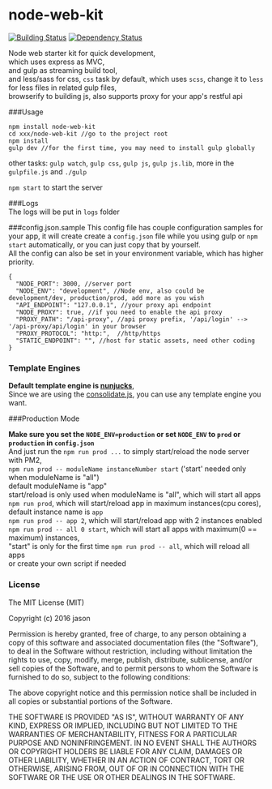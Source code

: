 # node-web-kit

[![Building Status](https://travis-ci.org/JasonBoy/node-web-kit.svg?branch=master)](https://travis-ci.org/JasonBoy/node-web-kit) [![Dependency Status](https://david-dm.org/JasonBoy/node-web-kit.svg)](https://david-dm.org/JasonBoy/node-web-kit)

Node web starter kit for quick development,   
which uses express as MVC,   
and gulp as streaming build tool,  
and less/sass for css, `css` task by default, which uses `scss`, change it to `less` for less files in related gulp files,  
browserify to building js,
also supports proxy for your app's restful api    

###Usage
```
npm install node-web-kit
cd xxx/node-web-kit //go to the project root
npm install  
gulp dev //for the first time, you may need to install gulp globally

```

other tasks: `gulp watch`, `gulp css`, `gulp js`, `gulp js.lib`, more in the `gulpfile.js` and `./gulp`

`npm start` to start the server

###Logs  
The logs will be put in `logs` folder

###config.json.sample 
This config file has couple configuration samples for your app, 
it will create create a `config.json` file while you using gulp or `npm start` automatically,
or you can just copy that by yourself.  
All the config can also be set in your environment variable, which has higher priority.

```
{
  "NODE_PORT": 3000, //server port
  "NODE_ENV": "development", //Node env, also could be development/dev, production/prod, add more as you wish
  "API_ENDPOINT": "127.0.0.1", //your proxy api endpoint
  "NODE_PROXY": true, //if you need to enable the api proxy
  "PROXY_PATH": "/api-proxy", //api proxy prefix, '/api/login' --> '/api-proxy/api/login' in your browser
  "PROXY_PROTOCOL": "http:",  //http/https
  "STATIC_ENDPOINT": "", //host for static assets, need other coding
}

```


### Template Engines
__Default template engine is [nunjucks](https://github.com/mozilla/nunjucks)__,   
Since we are using the [consolidate.js](https://github.com/tj/consolidate.js), you can use any template engine you want.
   
###Production Mode

__Make sure you set the `NODE_ENV=production` or set `NODE_ENV` to `prod` or `production` in `config.json`__  
And just run the `npm run prod ...` to simply start/reload the node server with PM2,  
`npm run prod -- moduleName instanceNumber start` ('start' needed only when moduleName is "all")  
default moduleName is "app"  
start/reload is only used when moduleName is "all", which will start all apps  
`npm run prod`, which will start/reload app in maximum instances(cpu cores), default instance name is `app`   
`npm run prod -- app 2`, which will start/reload app with 2 instances enabled    
`npm run prod -- all 0 start`, which will start all apps with maximum(0 == maximum) instances,  
 "start" is only for the first time
`npm run prod -- all`, which will reload all apps  
or
create your own script if needed

### License

The MIT License (MIT)

Copyright (c) 2016 jason

Permission is hereby granted, free of charge, to any person obtaining a copy
of this software and associated documentation files (the "Software"), to deal
in the Software without restriction, including without limitation the rights
to use, copy, modify, merge, publish, distribute, sublicense, and/or sell
copies of the Software, and to permit persons to whom the Software is
furnished to do so, subject to the following conditions:

The above copyright notice and this permission notice shall be included in all
copies or substantial portions of the Software.

THE SOFTWARE IS PROVIDED "AS IS", WITHOUT WARRANTY OF ANY KIND, EXPRESS OR
IMPLIED, INCLUDING BUT NOT LIMITED TO THE WARRANTIES OF MERCHANTABILITY,
FITNESS FOR A PARTICULAR PURPOSE AND NONINFRINGEMENT. IN NO EVENT SHALL THE
AUTHORS OR COPYRIGHT HOLDERS BE LIABLE FOR ANY CLAIM, DAMAGES OR OTHER
LIABILITY, WHETHER IN AN ACTION OF CONTRACT, TORT OR OTHERWISE, ARISING FROM,
OUT OF OR IN CONNECTION WITH THE SOFTWARE OR THE USE OR OTHER DEALINGS IN THE
SOFTWARE.
